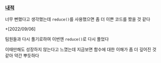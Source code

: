 ### [내적](https://programmers.co.kr/learn/courses/30/lessons/70128)

너무 뻔했다고 생각했는데 `reduce()`를 사용했으면 좀 더 이쁜 코드를 짰을 것 같다

\+[2022/09/06]

팀원들과 다시 풀기로하여 이번엔 `reduce()`로 다시 풀었다

이때만해도 성장하지 않는다고 느꼈는데 지금보면 함수에 대한 이해가 좀 더 깊어진 것 같아 약간 뿌듯하다